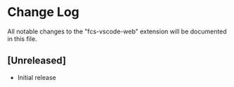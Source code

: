 # Change Log

All notable changes to the "fcs-vscode-web" extension will be documented in this file.

## [Unreleased]

- Initial release
